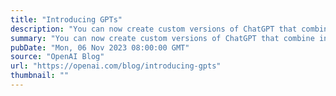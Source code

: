 ```yaml
---
title: "Introducing GPTs"
description: "You can now create custom versions of ChatGPT that combine instructions, extra knowledge, and any combination of skills."
summary: "You can now create custom versions of ChatGPT that combine instructions, extra knowledge, and any combination of skills."
pubDate: "Mon, 06 Nov 2023 08:00:00 GMT"
source: "OpenAI Blog"
url: "https://openai.com/blog/introducing-gpts"
thumbnail: ""
---
```


